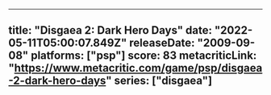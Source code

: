 
---
title: "Disgaea 2: Dark Hero Days"
date: "2022-05-11T05:00:07.849Z"
releaseDate: "2009-09-08"
platforms: ["psp"]
score: 83
metacriticLink: "https://www.metacritic.com/game/psp/disgaea-2-dark-hero-days"
series: ["disgaea"]
---
